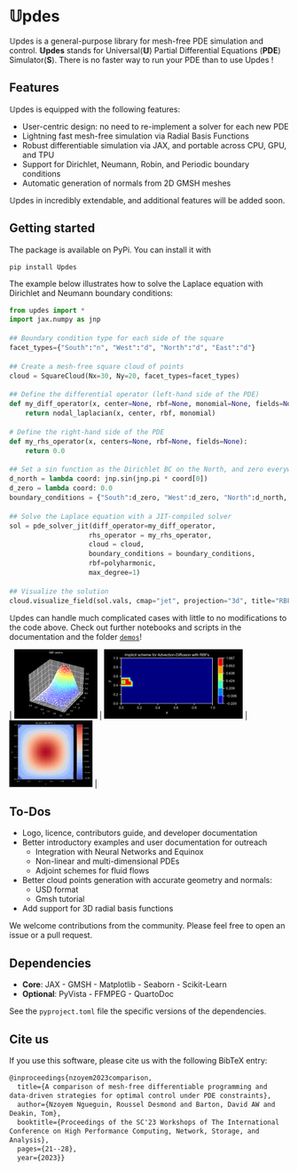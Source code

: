 # 𝕌pdes

𝕌pdes is a general-purpose library for mesh-free PDE simulation and control. __𝕌pdes__ stands for Universal(__𝕌__) Partial Differential Equations (__PDE__) Simulator(__S__). There is no faster way to run your PDE than to use Updes !


## Features
𝕌pdes is equipped with the following features:
- User-centric design: no need to re-implement a solver for each new PDE
- Lightning fast mesh-free simulation via Radial Basis Functions
- Robust differentiable simulation via JAX, and portable across CPU, GPU, and TPU
- Support for Dirichlet, Neumann, Robin, and Periodic boundary conditions
- Automatic generation of normals from 2D GMSH meshes

𝕌pdes in incredibly extendable, and additional features will be added soon.


## Getting started
The package is available on PyPi. You can install it with
```
pip install Updes
```

The example below illustrates how to solve the Laplace equation with Dirichlet and Neumann boundary conditions:
```python
from updes import *
import jax.numpy as jnp

## Boundary condition type for each side of the square
facet_types={"South":"n", "West":"d", "North":"d", "East":"d"}

## Create a mesh-free square cloud of points
cloud = SquareCloud(Nx=30, Ny=20, facet_types=facet_types)

## Define the differential operator (left-hand side of the PDE)
def my_diff_operator(x, center=None, rbf=None, monomial=None, fields=None):
    return nodal_laplacian(x, center, rbf, monomial)

# Define the right-hand side of the PDE
def my_rhs_operator(x, centers=None, rbf=None, fields=None):
    return 0.0

## Set a sin function as the Dirichlet BC on the North, and zero everywhere else
d_north = lambda coord: jnp.sin(jnp.pi * coord[0])
d_zero = lambda coord: 0.0
boundary_conditions = {"South":d_zero, "West":d_zero, "North":d_north, "East":d_zero}

## Solve the Laplace equation with a JIT-compiled solver
sol = pde_solver_jit(diff_operator=my_diff_operator, 
                    rhs_operator = my_rhs_operator, 
                    cloud = cloud, 
                    boundary_conditions = boundary_conditions, 
                    rbf=polyharmonic,
                    max_degree=1)

## Visualize the solution
cloud.visualize_field(sol.vals, cmap="jet", projection="3d", title="RBF solution");
```

𝕌pdes can handle much complicated cases with little to no modifications to the code above. Check out further notebooks and scripts in the documentation and the folder [`demos`](./demos)!

<!-- | ![laplace](docs/assets/laplace.png) | ![Advection-Diffusion](![laplace](docs/assets/advection_diffusion.gif) | ![Burgers](docs/assets/burgers_rk4_u.gif) | -->

| <img src="docs/assets/laplace.png" width="150"> | <img src="docs/assets/advection_diffusion.gif" width="250"> | <img src="docs/assets/burgers_rk4_u.gif" width="150"> |


## To-Dos
- Logo, licence, contributors guide, and developer documentation
- Better introductory examples and user documentation for outreach
    - Integration with Neural Networks and Equinox
    - Non-linear and multi-dimensional PDEs
    - Adjoint schemes for fluid flows
- Better cloud points generation with accurate geometry and normals: 
    - USD format
    - Gmsh tutorial
- Add support for 3D radial basis functions

We welcome contributions from the community. Please feel free to open an issue or a pull request.


## Dependencies
- **Core**: JAX - GMSH - Matplotlib - Seaborn - Scikit-Learn
- **Optional**: PyVista - FFMPEG - QuartoDoc

See the `pyproject.toml` file the specific versions of the dependencies.


## Cite us
If you use this software, please cite us with the following BibTeX entry:
```
@inproceedings{nzoyem2023comparison,
  title={A comparison of mesh-free differentiable programming and data-driven strategies for optimal control under PDE constraints},
  author={Nzoyem Ngueguin, Roussel Desmond and Barton, David AW and Deakin, Tom},
  booktitle={Proceedings of the SC'23 Workshops of The International Conference on High Performance Computing, Network, Storage, and Analysis},
  pages={21--28},
  year={2023}}
```
